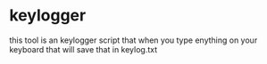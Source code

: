 # keylogger
this tool is an keylogger script that when you type enything on your keyboard that will save that in keylog.txt
